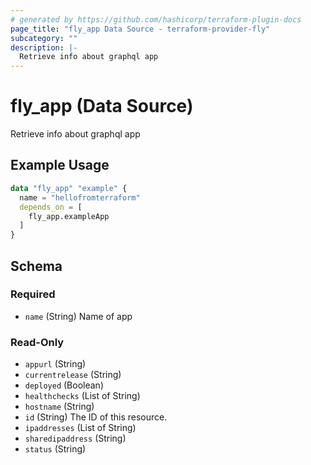 ```yaml
---
# generated by https://github.com/hashicorp/terraform-plugin-docs
page_title: "fly_app Data Source - terraform-provider-fly"
subcategory: ""
description: |-
  Retrieve info about graphql app
---
```


# fly_app (Data Source)

Retrieve info about graphql app

## Example Usage

```terraform
data "fly_app" "example" {
  name = "hellofromterraform"
  depends_on = [
    fly_app.exampleApp
  ]
}
```

<!-- schema generated by tfplugindocs -->
## Schema

### Required

- `name` (String) Name of app

### Read-Only

- `appurl` (String)
- `currentrelease` (String)
- `deployed` (Boolean)
- `healthchecks` (List of String)
- `hostname` (String)
- `id` (String) The ID of this resource.
- `ipaddresses` (List of String)
- `sharedipaddress` (String)
- `status` (String)
